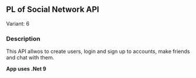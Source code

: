 ## PL of Social Network API

Variant: 6

### Description

This API allwos to create users, login and sign up to accounts, make friends and chat with them.

**App uses .Net 9**